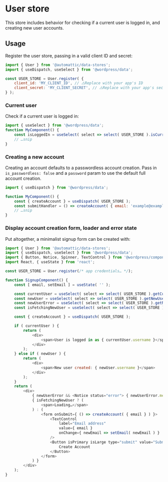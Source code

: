 # User store

This store includes behavior for checking if a current user is logged in, and creating new user accounts.

## Usage

Register the user store, passing in a valid client ID and secret:

```js
import { User } from '@automattic/data-stores';
import { useDispatch, useSelect } from '@wordpress/data';

const USER_STORE = User.register( {
	client_id: 'MY_CLIENT_ID', // ⚠️Replace with your app's ID
	client_secret: 'MY_CLIENT_SECRET', // ⚠️Replace with your app's secret
} );
```

### Current user

Check if a current user is logged in:

```js
import { useSelect } from '@wordpress/data';
function MyComponent() {
	const isLoggedIn = useSelect( select => select( USER_STORE ).isCurrentUserLoggedIn() );
	// …snip
}
```

### Creating a new account

Creating an account defaults to a passwordless account creation. Pass in `is_passwordless: false` and a `password` param to use the default full account creation.

```js
import { useDispatch } from '@wordpress/data';

function MyComponent() {
	const { createAccount } = useDispatch( USER_STORE );
	const submitHandler = () => createAccount( { email: 'example@example.com' } );
	// …snip
}
```

### Display account creation form, loader and error state

Put altogether, a minimalist signup form can be created with:

```js
import { User } from '@automattic/data-stores';
import { useDispatch, useSelect } from '@wordpress/data';
import { Button, Notice, Spinner, TextControl } from '@wordpress/components';
import React, { useState } from 'react';

const USER_STORE = User.register(/* app credentials… */);

function SignupComponent() {
	const [ email, setEmail ] = useState( '' );

	const currentUser = useSelect( select => select( USER_STORE ).getCurrentUser() );
	const newUser = useSelect( select => select( USER_STORE ).getNewUser() );
	const newUserError = useSelect( select => select( USER_STORE ).getNewUserError() );
	const isFetchingNewUser = useSelect( select => select( USER_STORE ).isFetchingNewUser() );

	const { createAccount } = useDispatch( USER_STORE );

	if ( currentUser ) {
		return (
			<div>
				<span>User is logged in as { currentUser.username }</span>
			</div>
		);
	} else if ( newUser ) {
		return (
			<div>
				<span>New user created: { newUser.username }</span>
			</div>
		);
	}
	return (
		<div>
			{ newUserError && <Notice status="error"> { newUserError.message } </Notice> }
			{ isFetchingNewUser ? (
				<span>Loading…</span>
			) : (
				<form onSubmit={ () => createAccount( { email } ) }>
					<TextControl
						label="Email address"
						value={ email }
						onChange={ newEmail => setEmail( newEmail ) }
					/>
					<Button isPrimary isLarge type="submit" value="Submit">
						Create Account
					</Button>
				</form>
			) }
		</div>
	);
}
```

